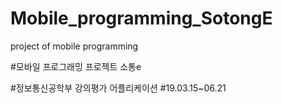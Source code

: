 #  Mobile_programming_SotongE
project of mobile programming

#모바일 프로그래밍 프로젝트 소통e

#정보통신공학부 강의평가 어플리케이션
#19.03.15~06.21
